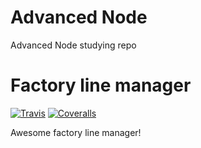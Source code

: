 # Advanced Node
 Advanced Node studying repo
  

# Factory line manager
[![Travis][build-badge]][build]
[![Coveralls][coveralls-badge]][coveralls]

Awesome factory line manager!

[build-badge]: https://img.shields.io/travis/Lopukhovych/AndvancedNode/master.png?style=flat-square
[build]: https://travis-ci.org/Lopukhovych/AndvancedNode

[coveralls-badge]: https://img.shields.io/coveralls/Lopukhovych/AndvancedNode/master.png?style=flat-square
[coveralls]: https://coveralls.io/github/Lopukhovych/AndvancedNode 
